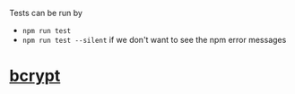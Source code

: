 Tests can be run by
- `npm run test`
- `npm run test --silent` if we don't want to see the npm error messages
# [bcrypt](https://www.npmjs.com/package/bcrypt) 